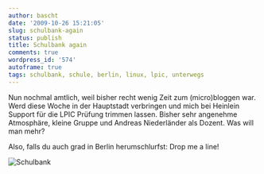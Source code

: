 ```yaml
---
author: bascht
date: '2009-10-26 15:21:05'
slug: schulbank-again
status: publish
title: Schulbank again
comments: true
wordpress_id: '574'
autoframe: true
tags: schulbank, schule, berlin, linux, lpic, unterwegs
---
```



Nun nochmal amtlich, weil bisher recht wenig Zeit zum
(micro)bloggen war. Werd diese Woche in der Hauptstadt verbringen
und mich bei Heinlein Support für die LPIC Prüfung trimmen lassen.
Bisher sehr angenehme Atmosphäre, kleine Gruppe und Andreas
Niederländer als Dozent. Was will man mehr?

Also, falls du auch grad in Berlin herumschlurfst: Drop me a line!


![Schulbank](/blog/2009-10-26-schulbank-again/2009-10-26_16-14-53-scaled-1000.jpg)
